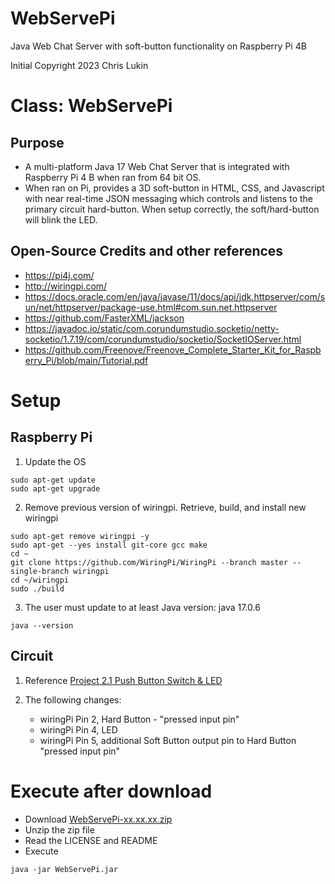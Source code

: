 # WebServePi

Java Web Chat Server with soft-button functionality on Raspberry Pi 4B

Initial Copyright 2023 Chris Lukin

# Class: WebServePi

## Purpose

- A multi-platform Java 17 Web Chat Server that is integrated with Raspberry Pi 4 B when ran from 64 bit OS.
- When ran on Pi, provides a 3D soft-button in HTML, CSS, and Javascript with near real-time JSON messaging which controls
  and listens to the primary circuit hard-button. When setup correctly, the soft/hard-button will blink the LED.

## Open-Source Credits and other references

- https://pi4j.com/
- http://wiringpi.com/
- https://docs.oracle.com/en/java/javase/11/docs/api/jdk.httpserver/com/sun/net/httpserver/package-use.html#com.sun.net.httpserver
- https://github.com/FasterXML/jackson
- https://javadoc.io/static/com.corundumstudio.socketio/netty-socketio/1.7.19/com/corundumstudio/socketio/SocketIOServer.html
- https://github.com/Freenove/Freenove_Complete_Starter_Kit_for_Raspberry_Pi/blob/main/Tutorial.pdf

# Setup

## Raspberry Pi

1. Update the OS

```shell
sudo apt-get update
sudo apt-get upgrade
```

2. Remove previous version of wiringpi. Retrieve, build, and install new wiringpi

```shell
sudo apt-get remove wiringpi -y
sudo apt-get --yes install git-core gcc make
cd ~
git clone https://github.com/WiringPi/WiringPi --branch master --single-branch wiringpi
cd ~/wiringpi
sudo ./build
```

3. The user must update to at least Java version: java 17.0.6

```shell
java --version
```

## Circuit

1. Reference [Project 2.1 Push Button Switch & LED](https://github.com/Freenove/Freenove_Complete_Starter_Kit_for_Raspberry_Pi/blob/main/Tutorial.pdf)

2. The following changes:

   - wiringPi Pin 2, Hard Button - "pressed input pin"
   - wiringPi Pin 4, LED
   - wiringPi Pin 5, additional Soft Button output pin to Hard Button "pressed input pin"

# Execute after download

- Download [WebServePi-xx.xx.xx.zip](https://github.com/chrislukin/WebServePi/releases/latest)
- Unzip the zip file
- Read the LICENSE and README
- Execute

```shell
java -jar WebServePi.jar
```

